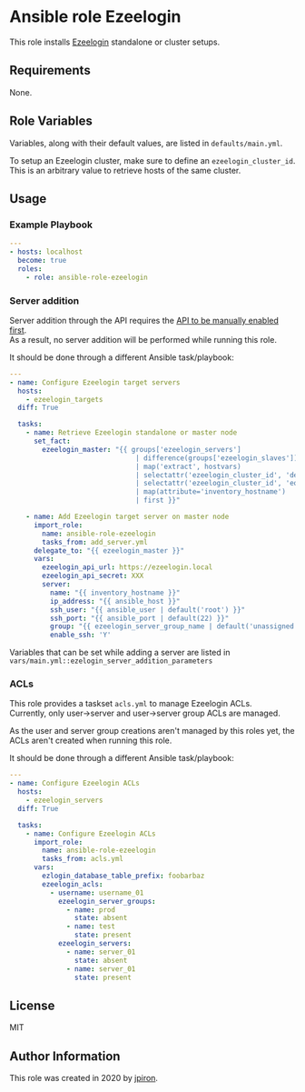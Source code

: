# Ansible role Ezeelogin

This role installs [Ezeelogin](https://www.ezeelogin.com/) standalone or cluster setups.

## Requirements

None.

## Role Variables

Variables, along with their default values, are listed in `defaults/main.yml`.

To setup an Ezeelogin cluster, make sure to define an `ezeelogin_cluster_id`.\
This is an arbitrary value to retrieve hosts of the same cluster.

## Usage

### Example Playbook

```yaml
---
- hosts: localhost
  become: true
  roles:
    - role: ansible-role-ezeelogin
```

### Server addition

Server addition through the API requires the [API to be manually enabled first](https://www.ezeelogin.com/kb/article/add-update-delete-servers-through-ezeelogin-api-257.html).\
As a result, no server addition will be performed while running this role.

It should be done through a different Ansible task/playbook:

```yaml
---
- name: Configure Ezeelogin target servers
  hosts:
    - ezeelogin_targets
  diff: True

  tasks:
    - name: Retrieve Ezeelogin standalone or master node
      set_fact:
        ezeelogin_master: "{{ groups['ezeelogin_servers']
                               | difference(groups['ezeelogin_slaves'])
                               | map('extract', hostvars)
                               | selectattr('ezeelogin_cluster_id', 'defined')
                               | selectattr('ezeelogin_cluster_id', 'equalto', ezeelogin_cluster_id)
                               | map(attribute='inventory_hostname')
                               | first }}"

    - name: Add Ezeelogin target server on master node
      import_role:
        name: ansible-role-ezeelogin
        tasks_from: add_server.yml
      delegate_to: "{{ ezeelogin_master }}"
      vars:
        ezeelogin_api_url: https://ezeelogin.local
        ezeelogin_api_secret: XXX
        server:
          name: "{{ inventory_hostname }}"
          ip_address: "{{ ansible_host }}"
          ssh_user: "{{ ansible_user | default('root') }}"
          ssh_port: "{{ ansible_port | default(22) }}"
          group: "{{ ezeelogin_server_group_name | default('unassigned') }}"
          enable_ssh: 'Y'
```

Variables that can be set while adding a server are listed in `vars/main.yml::ezelogin_server_addition_parameters`

### ACLs

This role provides a taskset `acls.yml` to manage Ezeelogin ACLs. \
Currently, only user->server and user->server group ACLs are managed.

As the user and server group creations aren't managed by this roles yet, the ACLs aren't created when
running this role.

It should be done through a different Ansible task/playbook:

```yaml
---
- name: Configure Ezeelogin ACLs
  hosts:
    - ezeelogin_servers
  diff: True

  tasks:
    - name: Configure Ezeelogin ACLs
      import_role:
        name: ansible-role-ezeelogin
        tasks_from: acls.yml
      vars:
        ezlogin_database_table_prefix: foobarbaz
        ezeelogin_acls:
          - username: username_01
            ezeelogin_server_groups:
              - name: prod
                state: absent
              - name: test
                state: present
            ezeelogin_servers:
              - name: server_01
                state: absent
              - name: server_01
                state: present
```

## License

MIT

## Author Information

This role was created in 2020 by [jpiron](https://github.com/jpiron).
